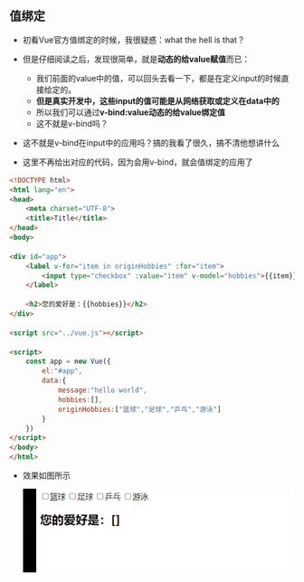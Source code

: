 ## 值绑定

- 初看Vue官方值绑定的时候，我很疑惑：what the hell is that？

- 但是仔细阅读之后，发现很简单，就是**动态的给value赋值**而已：
  - 我们前面的value中的值，可以回头去看一下，都是在定义input的时候直接给定的。
  - **但是真实开发中，这些input的值可能是从网络获取或定义在data中的**
  - 所以我们可以通过**v-bind:value动态的给value绑定值**
  - 这不就是v-bind吗？

- 这不就是v-bind在input中的应用吗？搞的我看了很久，搞不清他想讲什么

- 这里不再给出对应的代码，因为会用v-bind，就会值绑定的应用了

```html
<!DOCTYPE html>
<html lang="en">
<head>
    <meta charset="UTF-8">
    <title>Title</title>
</head>
<body>

<div id="app">
    <label v-for="item in originHobbies" :for="item">
        <input type="checkbox" :value="item" v-model="hobbies">{{item}}
    </label>

    <h2>您的爱好是：{{hobbies}}</h2>
</div>

<script src="../vue.js"></script>

<script>
    const app = new Vue({
        el:"#app",
        data:{
            message:"hello world",
            hobbies:[],
            originHobbies:["篮球","足球","乒乓","游泳"]
        }
    })
</script>
</body>
</html>
```

- 效果如图所示

  ![动画31](image/动画31.gif)